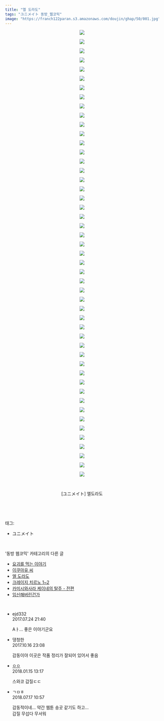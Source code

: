 ```yaml
---
title: "엘 도라도"
tags: "ユニメイト 동방_웹코믹"
image: "https://franch122paran.s3.amazonaws.com/doujin/ghap/50/001.jpg"
---
```

<div class="article">
<p style="text-align: center; clear: none; float: none;"><img src="{{ site.imgserver7 }}/ghap/50/001.jpg"/></p>
<p style="text-align: center; clear: none; float: none;"><img src="{{ site.imgserver7 }}/ghap/50/002.jpg"/></p>
<p style="text-align: center; clear: none; float: none;"><img src="{{ site.imgserver7 }}/ghap/50/003.jpg"/></p>
<p style="text-align: center; clear: none; float: none;"><img src="{{ site.imgserver7 }}/ghap/50/004.jpg"/></p>
<p style="text-align: center; clear: none; float: none;"><img src="{{ site.imgserver7 }}/ghap/50/005.jpg"/></p>
<p style="text-align: center; clear: none; float: none;"><img src="{{ site.imgserver7 }}/ghap/50/006.jpg"/></p>
<p style="text-align: center; clear: none; float: none;"><img src="{{ site.imgserver7 }}/ghap/50/007.jpg"/></p>
<p style="text-align: center; clear: none; float: none;"><img src="{{ site.imgserver7 }}/ghap/50/008.jpg"/></p>
<p style="text-align: center; clear: none; float: none;"><img src="{{ site.imgserver7 }}/ghap/50/009.jpg"/></p>
<p style="text-align: center; clear: none; float: none;"><img src="{{ site.imgserver7 }}/ghap/50/010.jpg"/></p>
<p style="text-align: center; clear: none; float: none;"><img src="{{ site.imgserver7 }}/ghap/50/011.jpg"/></p>
<p style="text-align: center; clear: none; float: none;"><img src="{{ site.imgserver7 }}/ghap/50/012.jpg"/></p>
<p style="text-align: center; clear: none; float: none;"><img src="{{ site.imgserver7 }}/ghap/50/013.jpg"/></p>
<p style="text-align: center; clear: none; float: none;"><img src="{{ site.imgserver7 }}/ghap/50/014.jpg"/></p>
<p style="text-align: center; clear: none; float: none;"><img src="{{ site.imgserver7 }}/ghap/50/015.jpg"/></p>
<p style="text-align: center; clear: none; float: none;"><img src="{{ site.imgserver7 }}/ghap/50/016.jpg"/></p>
<p style="text-align: center; clear: none; float: none;"><img src="{{ site.imgserver7 }}/ghap/50/017.jpg"/></p>
<p style="text-align: center; clear: none; float: none;"><img src="{{ site.imgserver7 }}/ghap/50/018.jpg"/></p>
<p style="text-align: center; clear: none; float: none;"><img src="{{ site.imgserver7 }}/ghap/50/019.jpg"/></p>
<p style="text-align: center; clear: none; float: none;"><img src="{{ site.imgserver7 }}/ghap/50/020.jpg"/></p>
<p style="text-align: center; clear: none; float: none;"><img src="{{ site.imgserver7 }}/ghap/50/021.jpg"/></p>
<p style="text-align: center; clear: none; float: none;"><img src="{{ site.imgserver7 }}/ghap/50/022.jpg"/></p>
<p style="text-align: center; clear: none; float: none;"><img src="{{ site.imgserver7 }}/ghap/50/023.jpg"/></p>
<p style="text-align: center; clear: none; float: none;"><img src="{{ site.imgserver7 }}/ghap/50/024.jpg"/></p>
<p style="text-align: center; clear: none; float: none;"><img src="{{ site.imgserver7 }}/ghap/50/025.jpg"/></p>
<p style="text-align: center; clear: none; float: none;"><img src="{{ site.imgserver7 }}/ghap/50/026.jpg"/></p>
<p style="text-align: center; clear: none; float: none;"><img src="{{ site.imgserver7 }}/ghap/50/027.jpg"/></p>
<p style="text-align: center; clear: none; float: none;"><img src="{{ site.imgserver7 }}/ghap/50/028.jpg"/></p>
<p style="text-align: center; clear: none; float: none;"><img src="{{ site.imgserver7 }}/ghap/50/029.jpg"/></p>
<p style="text-align: center; clear: none; float: none;"><img src="{{ site.imgserver7 }}/ghap/50/030.jpg"/></p>
<p style="text-align: center; clear: none; float: none;"><img src="{{ site.imgserver7 }}/ghap/50/031.jpg"/></p>
<p style="text-align: center; clear: none; float: none;"><img src="{{ site.imgserver7 }}/ghap/50/032.jpg"/></p>
<p style="text-align: center; clear: none; float: none;"><img src="{{ site.imgserver7 }}/ghap/50/033.jpg"/></p>
<p style="text-align: center; clear: none; float: none;"><img src="{{ site.imgserver7 }}/ghap/50/034.jpg"/></p>
<p style="text-align: center; clear: none; float: none;"><img src="{{ site.imgserver7 }}/ghap/50/035.jpg"/></p>
<p style="text-align: center; clear: none; float: none;"><img src="{{ site.imgserver7 }}/ghap/50/036.jpg"/></p>
<p style="text-align: center; clear: none; float: none;"><img src="{{ site.imgserver7 }}/ghap/50/037.jpg"/></p>
<p style="text-align: center; clear: none; float: none;"><img src="{{ site.imgserver7 }}/ghap/50/038.jpg"/></p>
<p style="text-align: center; clear: none; float: none;"><img src="{{ site.imgserver7 }}/ghap/50/039.jpg"/></p>
<p style="text-align: center; clear: none; float: none;"><img src="{{ site.imgserver7 }}/ghap/50/040.jpg"/></p>
<p style="text-align: center; clear: none; float: none;"><img src="{{ site.imgserver7 }}/ghap/50/041.jpg"/></p>
<p style="text-align: center; clear: none; float: none;"><img src="{{ site.imgserver7 }}/ghap/50/042.jpg"/></p>
<p style="text-align: center; clear: none; float: none;"><img src="{{ site.imgserver7 }}/ghap/50/043.jpg"/></p>
<p style="text-align: center; clear: none; float: none;"><img src="{{ site.imgserver7 }}/ghap/50/044.jpg"/></p>
<p style="text-align: center; clear: none; float: none;"><img src="{{ site.imgserver7 }}/ghap/50/045.jpg"/></p>
<p style="text-align: center; clear: none; float: none;"><img src="{{ site.imgserver7 }}/ghap/50/046.jpg"/></p>
<p style="text-align: center; clear: none; float: none;"><img src="{{ site.imgserver7 }}/ghap/50/047.jpg"/></p>
<p style="text-align: center; clear: none; float: none;"><img src="{{ site.imgserver7 }}/ghap/50/048.jpg"/></p>
<p style="text-align: center; clear: none; float: none;"><img src="{{ site.imgserver7 }}/ghap/50/049.jpg"/></p>
<p style="text-align: center; clear: none; float: none;"><br/></p>
<p style="text-align: center; clear: none; float: none;">[ユニメイト] 엘도라도</p>
<p><br/></p>
</div><br/>
<div class="tagTrail">
<p>태그: </p>
<ul>
<li>ユニメイト</li>
</ul>
</div><br/>
<div class="another">
<p>'동방 웹코믹' 카테고리의 다른 글</p>
<ul>
<li><a href="/ghap_57">요괴를 먹는 이야기</a></li>
<li><a href="/ghap_54">이쿠마유 씨</a></li>
<li><a href="/ghap_50">엘 도라도</a></li>
<li><a href="/ghap_44">크레이지 치르노 1~2</a></li>
<li><a href="/ghap_41">카미시와사라 케이네의 탈주 - 전편</a></li>
<li><a href="/ghap_39">임신해버린건가</a></li>
</ul>
</div><br/>
<div class="cb_module cb_fluid">
<div class="cb_wrt cb_profile">
<div class="comment">
<ul>
<li class="cb_thumb_off" id="comment15043368">
<div class="cb_comment_area">
<div class="cb_info_area">
<div class="cb_section">
<span class="cb_nick_name">ejd332</span>
</div>
<div class="cb_section">
<span class="cb_date">2017.07.24 21:40 </span>
</div>
</div>
<div class="cb_dsc_comment">
<p class="cb_dsc">
											Aㅏ... 좋은 이야기군요
										</p>
</div>
</div></li>
<li class="cb_thumb_off" id="comment15107051">
<div class="cb_comment_area">
<div class="cb_info_area">
<div class="cb_section">
<span class="cb_nick_name">댕청한</span>
</div>
<div class="cb_section">
<span class="cb_date">2017.10.16 23:08 </span>
</div>
</div>
<div class="cb_dsc_comment">
<p class="cb_dsc">
											감동이야 이곳은 작품 정리가 잘되어 있어서 좋음
										</p>
</div>
</div></li>
<li class="cb_thumb_off" id="comment15174718">
<div class="cb_comment_area">
<div class="cb_info_area">
<div class="cb_section">
<span class="cb_nick_name"> <a href="http://http:/ㄱㄷ극딧ㅇ7z8au1bh" onclick="return openLinkInNewWindow(this)">ㅇㅇ</a></span>
</div>
<div class="cb_section">
<span class="cb_date">2018.01.15 13:17 </span>
</div>
</div>
<div class="cb_dsc_comment">
<p class="cb_dsc">
											스와코 갑질ㄷㄷ
										</p>
</div>
</div></li>
<li class="cb_thumb_off" id="comment15288499">
<div class="cb_comment_area">
<div class="cb_info_area">
<div class="cb_section">
<span class="cb_nick_name">ㄱㅁㅎ</span>
</div>
<div class="cb_section">
<span class="cb_date">2018.07.17 10:57 </span>
</div>
</div>
<div class="cb_dsc_comment">
<p class="cb_dsc">
											감동적이네... 약간 웹툰 송곳 같기도 하고...<br/>
갑질 무섭다 무서워
										</p>
</div>
</div></li>
</ul>
</div>
</div><!-- commentList close -->
</div><br/>
